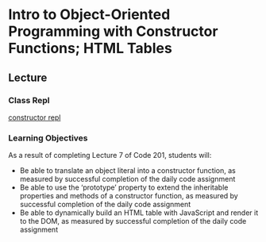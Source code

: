 # Intro to Object-Oriented Programming with Constructor Functions; HTML Tables

## Lecture

### Class Repl
[constructor repl](https://repl.it/@rkgallaway/201d70-class-07-constructors#index.js)

### Learning Objectives

As a result of completing Lecture 7 of Code 201, students will:

- Be able to translate an object literal into a constructor function, as measured by successful completion of the daily code assignment
- Be able to use the ‘prototype’ property to extend the inheritable properties and methods of a constructor function, as measured by successful completion of the daily code assignment
- Be able to dynamically build an HTML table with JavaScript and render it to the DOM, as measured by successful completion of the daily code assignment
